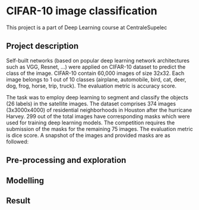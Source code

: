 # CIFAR-10 image classification

This project is a part of Deep Learning course at CentraleSupelec

## Project description
Self-built networks (based on popular deep learning network architectures such as VGG, Resnet, ...) were applied on CIFAR-10 dataset to predict the class of the image. CIFAR-10 contain 60,000 images of size 32x32. Each image belongs to 1 out of 10 classes (airplane, automobile, bird, cat, deer, dog, frog, horse, trip, truck). The evaluation metric is accuracy score.  


The task was to employ deep learning to segment and classify the objects (26 labels) in the satellite images. The dataset comprises 374 images (3x3000x4000) of residential neighborhoods in Houston after the hurricane Harvey. 299 out of the total images have corresponding masks which were used for training deep learning models. The competition requires the submission of the masks for the remaining 75 images. The evaluation metric is dice score. A snapshot of the images and provided masks are as followed:

## Pre-processing and exploration

## Modelling

## Result
